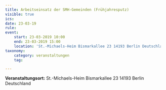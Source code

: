 ```yaml
---
title: Arbeitseinsatz der SMH-Gemeinden (Frühjahresputz)
visible: true
ics: 
date: 23-03-19
rule: 
event:
	start: 23-03-2019 10:00
	end: 23-03-2019 15:00
	location: 'St.-Michaels-Heim Bismarkallee 23 14193 Berlin Deutschland'
taxonomy:
	category: veranstaltungen
	tag: 

---
```




**Veranstaltungsort:** St.-Michaels-Heim
Bismarkallee 23
14193 Berlin
Deutschland


